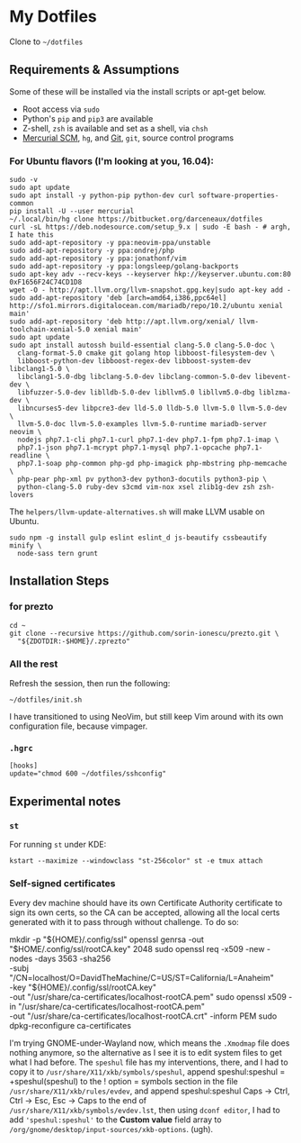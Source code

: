 # My Dotfiles

Clone to `~/dotfiles`

## Requirements & Assumptions

Some of these will be installed via the install scripts or apt-get below.

* Root access via `sudo`
* Python's `pip` and `pip3` are available
* Z-shell, `zsh` is available and set as a shell, via `chsh`
* [Mercurial SCM][], `hg`, and [Git][], `git`, source control programs

### For Ubuntu flavors (I'm looking at you, 16.04):

    sudo -v
    sudo apt update
    sudo apt install -y python-pip python-dev curl software-properties-common
    pip install -U --user mercurial
    ~/.local/bin/hg clone https://bitbucket.org/darceneaux/dotfiles
    curl -sL https://deb.nodesource.com/setup_9.x | sudo -E bash - # argh, I hate this
    sudo add-apt-repository -y ppa:neovim-ppa/unstable
    sudo add-apt-repository -y ppa:ondrej/php
    sudo add-apt-repository -y ppa:jonathonf/vim
    sudo add-apt-repository -y ppa:longsleep/golang-backports
    sudo apt-key adv --recv-keys --keyserver hkp://keyserver.ubuntu.com:80 0xF1656F24C74CD1D8
    wget -O - http://apt.llvm.org/llvm-snapshot.gpg.key|sudo apt-key add -
    sudo add-apt-repository 'deb [arch=amd64,i386,ppc64el] http://sfo1.mirrors.digitalocean.com/mariadb/repo/10.2/ubuntu xenial main'
    sudo add-apt-repository 'deb http://apt.llvm.org/xenial/ llvm-toolchain-xenial-5.0 xenial main'
    sudo apt update
    sudo apt install autossh build-essential clang-5.0 clang-5.0-doc \
      clang-format-5.0 cmake git golang htop libboost-filesystem-dev \
      libboost-python-dev libboost-regex-dev libboost-system-dev libclang1-5.0 \
      libclang1-5.0-dbg libclang-5.0-dev libclang-common-5.0-dev libevent-dev \
      libfuzzer-5.0-dev liblldb-5.0-dev libllvm5.0 libllvm5.0-dbg liblzma-dev \
      libncurses5-dev libpcre3-dev lld-5.0 lldb-5.0 llvm-5.0 llvm-5.0-dev \
      llvm-5.0-doc llvm-5.0-examples llvm-5.0-runtime mariadb-server neovim \
      nodejs php7.1-cli php7.1-curl php7.1-dev php7.1-fpm php7.1-imap \
      php7.1-json php7.1-mcrypt php7.1-mysql php7.1-opcache php7.1-readline \
      php7.1-soap php-common php-gd php-imagick php-mbstring php-memcache \
      php-pear php-xml pv python3-dev python3-docutils python3-pip \
      python-clang-5.0 ruby-dev s3cmd vim-nox xsel zlib1g-dev zsh zsh-lovers

The `helpers/llvm-update-alternatives.sh` will make LLVM usable on Ubuntu.

    sudo npm -g install gulp eslint eslint_d js-beautify cssbeautify minify \
      node-sass tern grunt

## Installation Steps

### for prezto

    cd ~
    git clone --recursive https://github.com/sorin-ionescu/prezto.git \
      "${ZDOTDIR:-$HOME}/.zprezto"

### All the rest

Refresh the session, then run the following:

    ~/dotfiles/init.sh

I have transitioned to using NeoVim, but still keep Vim around with its own
configuration file, because vimpager.

### `.hgrc`

    [hooks]
    update="chmod 600 ~/dotfiles/sshconfig"

## Experimental notes

### `st`

For running `st` under KDE:

    kstart --maximize --windowclass "st-256color" st -e tmux attach

### Self-signed certificates

Every dev machine should have its own Certificate Authority certificate to sign
its own certs, so the CA can be accepted, allowing all the local certs generated
with it to pass through without challenge. To do so:

  mkdir -p "${HOME}/.config/ssl"
  openssl genrsa -out "$HOME/.config/ssl/rootCA.key" 2048
  sudo openssl req -x509 -new -nodes -days 3563 -sha256 \
    -subj "/CN=localhost/O=DavidTheMachine/C=US/ST=California/L=Anaheim" \
    -key "${HOME}/.config/ssl/rootCA.key" \
    -out "/usr/share/ca-certificates/localhost-rootCA.pem"
  sudo openssl x509 -in "/usr/share/ca-certificates/localhost-rootCA.pem" \
    -out "/usr/share/ca-certificates/localhost-rootCA.crt" -inform PEM
  sudo dpkg-reconfigure ca-certificates

I'm trying GNOME-under-Wayland now, which means the `.Xmodmap` file does nothing
anymore, so the alternative as I see it is to edit system files to get what
I had before. The `speshul` file has my interventions, there, and I had to copy
it to `/usr/share/X11/xkb/symbols/speshul`, append
  speshul:speshul = +speshul(speshul)
to the
  ! option = symbols
section in the file `/usr/share/X11/xkb/rules/evdev`, and append
  speshul:speshul      Caps -> Ctrl, Ctrl -> Esc, Esc -> Caps
to the end of `/usr/share/X11/xkb/symbols/evdev.lst`, then using `dconf editor`,
I had to add `'speshul:speshul'` to the **Custom value** field array to
`/org/gnome/desktop/input-sources/xkb-options`. (ugh).


[Mercurial SCM]: http://mercurial.selenic.com
[Git]: http://git-scm.com

